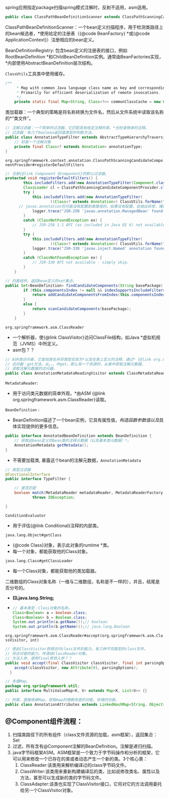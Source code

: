 spring应用指定package扫描spring模式注解时，反射不适用，asm适用。



```java
public class ClassPathBeanDefinitionScanner extends ClassPathScanningCandidateComponentProvider {}
```

ClassPathBeanDefinitionScanner：一个bean定义扫描程序，用于检测类路径上的bean候选者，*使用给定的注册表（{@code BeanFactory} *或{@code ApplicationContext}）注册相应的bean定义。



BeanDefinitionRegistry: 包含bean定义的注册表的接口，例如RootBeanDefinition *和ChildBeanDefinition实例。通常由BeanFactories实现，*内部使用AbstractBeanDefinition层次结构。

`ClassUtils`工具类中使用缓存。

```java
/**
	 * Map with common Java language class name as key and corresponding Class as value.
	 * Primarily for efficient deserialization of remote invocations.
	 */
	private static final Map<String, Class<?>> commonClassCache = new HashMap<>(64);
```

类加载器：一个典型的策略是将名称转换为文件名，然后从文件系统中读取该名称的*“类文件”。

```java
// 注解过滤器：一个简单的过滤器，它匹配具有给定注释的类，*也检查继承的注释。
// 过滤器：有几个boolean返回值类型的判断方法。
public class AnnotationTypeFilter extends AbstractTypeHierarchyTraversingFilter {
	// 封装一个注解对象
	private final Class<? extends Annotation> annotationType;
}
```



`org.springframework.context.annotation.ClassPathScanningCandidateComponentProvider#registerDefaultFilters`

```java
// 注册{@link Component @Component}的默认过滤器。
protected void registerDefaultFilters() {
		this.includeFilters.add(new AnnotationTypeFilter(Component.class));
		ClassLoader cl = ClassPathScanningCandidateComponentProvider.class.getClassLoader();
		try {
			this.includeFilters.add(new AnnotationTypeFilter(
					((Class<? extends Annotation>) ClassUtils.forName("javax.annotation.ManagedBean", cl)), false));
      // javax.annotation包可能没有配置到类路径的。如果没有配置，会抛出异常，捕获掉。
			logger.trace("JSR-250 'javax.annotation.ManagedBean' found and supported for component scanning");
		}
		catch (ClassNotFoundException ex) {
			// JSR-250 1.1 API (as included in Java EE 6) not available - simply skip.
		}
		try {
			this.includeFilters.add(new AnnotationTypeFilter(
					((Class<? extends Annotation>) ClassUtils.forName("javax.inject.Named", cl)), false));
			logger.trace("JSR-330 'javax.inject.Named' annotation found and supported for component scanning");
		}
		catch (ClassNotFoundException ex) {
			// JSR-330 API not available - simply skip.
		}
	}
```



```java
// 扫面组件，返回bean定义的set集合。
public Set<BeanDefinition> findCandidateComponents(String basePackage) {
		if (this.componentsIndex != null && indexSupportsIncludeFilters()) {
			return addCandidateComponentsFromIndex(this.componentsIndex, basePackage);
		}
		else {
			return scanCandidateComponents(basePackage);
		}
	}
```

`org.springframework.asm.ClassReader`

* 一个解析器，使{@link ClassVisitor}访问ClassFile结构，如Java *虚拟机规范（JVMS）中所定义。
* asm包？？

```java
// ASM类访问者，它查找类名并将类型实现为*以及在类上定义的注释，通过* {@link org.springframework.core.type.AnnotationMetadata}接口公开它们。
// 访问器：get方法。从。。。中get。那么有一个资源的，从类中获取注解元数据。
// 读取注解元数据的访问器。
public class AnnotationMetadataReadingVisitor extends ClassMetadataReadingVisitor implements AnnotationMetadata {
```



`MetadataReader`: 

* 用于访问类元数据的简单外观，*由ASM {@link org.springframework.asm.ClassReader}读取。

`BeanDefinition` :

* BeanDefinition描述了一个bean实例，它具有属性值，*构造函数参数值以及*具体实现提供的更多信息。

```java
public interface AnnotatedBeanDefinition extends BeanDefinition {
	// 获取此bean定义的bean类的注释元数据（以及基本类元数据）*。
	AnnotationMetadata getMetadata();
}
```



* 不需要加载类, 暴露这个bean的注解元数据，`AnnotationMetadata`

```java
// 类型过滤器
@FunctionalInterface
public interface TypeFilter {

	// 是否匹配
	boolean match(MetadataReader metadataReader, MetadataReaderFactory metadataReaderFactory)
			throws IOException;

}
```

`ConditionEvaluator` 

* 用于评估{@link Conditional}注释的内部类。

`java.lang.Object#getClass`

* {@code Class}对象，表示此对象的runtime *类。
* 每一个对象，都能获取他的Class对象。

`java.lang.Class#getClassLoader`

* 每一个Class对象，都能获取他的类加载器。

二维数组的Class对象名称（一维与二维数组，名称是不一样的），并且，结尾是否分号的。

* **[[Ljava.lang.String;**

* ```java
  // 基本类型：Class对象的名称。
  Class<Boolean> a = boolean.class;
  Class<Boolean> b = Boolean.class;
  System.out.println(a.getName());// boolean
  System.out.println(b.getName());// java.lang.Boolean
  ```

`org.springframework.asm.ClassReader#accept(org.springframework.asm.ClassVisitor, int)`

```java
// 使此ClassVisitor获得访问class文件的能力。有几种不同类型的class文件。
// 将访问者的能力，传递给ClassReader对象。
// 方法入参，使用final修饰入参？？
public void accept(final ClassVisitor classVisitor, final int parsingOptions) {
    accept(classVisitor, new Attribute[0], parsingOptions);
  }
```

```java
// 多值Map。
package org.springframework.util;
public interface MultiValueMap<K, V> extends Map<K, List<V>> {}
```

```java
// 附属，直接继承Map。获取map的增删改查的功能。存储的功能。
public class AnnotationAttributes extends LinkedHashMap<String, Object> {}
```



## @Component组件流程：

1. 扫描类路径下的所有组件（class文件资源的加载，asm框架），返回集合：Set<BeanDefinition>
2. 过滤，所有含有@Component注解的BeanDefinition。注解是递归扫描。
3. java字节码框架ASM。ASM框架是一个致力于字节码操作和分析的框架，它可以用来修改一个已存在的类或者动态产生一个新的类。3个核心类：
   1. ClassReader:该类用来解析编译过的class字节码文件。
   2. ClassWriter:该类用来重新构建编译后的类，比如说修改类名、属性以及方法，甚至可以生成新的类的字节码文件。
   3. ClassAdapter:该类也实现了ClassVisitor接口，它将对它的方法调用委托给另一个ClassVisitor对象。